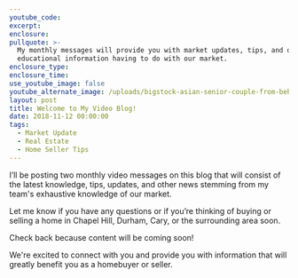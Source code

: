 ```yaml
---
youtube_code:
excerpt:
enclosure:
pullquote: >-
  My monthly messages will provide you with market updates, tips, and other
  educational information having to do with our market.
enclosure_type:
enclosure_time:
use_youtube_image: false
youtube_alternate_image: /uploads/bigstock-asian-senior-couple-from-behin-254862710.jpg
layout: post
title: Welcome to My Video Blog!
date: 2018-11-12 00:00:00
tags:
  - Market Update
  - Real Estate
  - Home Seller Tips
---
```


I’ll be posting two monthly video messages on this blog that will consist of the latest knowledge, tips, updates, and other news stemming from my team's exhaustive knowledge of our market. 

Let me know if you have any questions or if you’re thinking of buying or selling a home in Chapel Hill, Durham, Cary, or the surrounding area soon.

Check back because content will be coming soon!

We're excited to connect with you and provide you with information that will greatly benefit you as a homebuyer or seller.